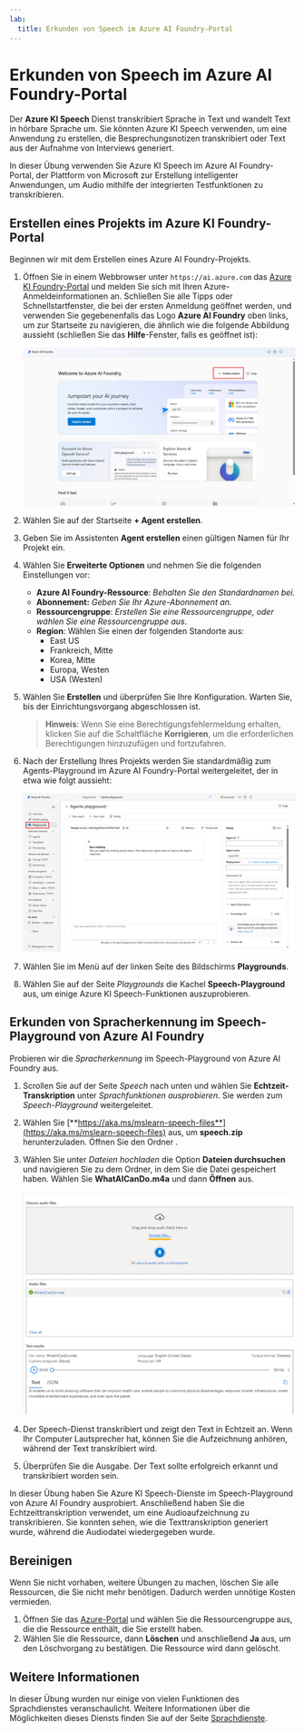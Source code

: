 ```yaml
---
lab:
  title: Erkunden von Speech im Azure AI Foundry-Portal
---
```


# Erkunden von Speech im Azure AI Foundry-Portal

Der **Azure KI Speech** Dienst transkribiert Sprache in Text und wandelt Text in hörbare Sprache um. Sie könnten Azure KI Speech verwenden, um eine Anwendung zu erstellen, die Besprechungsnotizen transkribiert oder Text aus der Aufnahme von Interviews generiert.

In dieser Übung verwenden Sie Azure KI Speech im Azure AI Foundry-Portal, der Plattform von Microsoft zur Erstellung intelligenter Anwendungen, um Audio mithilfe der integrierten Testfunktionen zu transkribieren. 

## Erstellen eines Projekts im Azure KI Foundry-Portal

Beginnen wir mit dem Erstellen eines Azure AI Foundry-Projekts.

1. Öffnen Sie in einem Webbrowser unter `https://ai.azure.com` das [Azure KI Foundry-Portal](https://ai.azure.com) und melden Sie sich mit Ihren Azure-Anmeldeinformationen an. Schließen Sie alle Tipps oder Schnellstartfenster, die bei der ersten Anmeldung geöffnet werden, und verwenden Sie gegebenenfalls das Logo **Azure AI Foundry** oben links, um zur Startseite zu navigieren, die ähnlich wie die folgende Abbildung aussieht (schließen Sie das **Hilfe**-Fenster, falls es geöffnet ist):

    ![Screenshot der Azure AI Foundry-Startseite mit ausgewählter Option „Agent erstellen“.](./media/azure-ai-foundry-home-page.png)

1. Wählen Sie auf der Startseite **+ Agent erstellen**.

1. Geben Sie im Assistenten **Agent erstellen** einen gültigen Namen für Ihr Projekt ein. 

1. Wählen Sie **Erweiterte Optionen** und nehmen Sie die folgenden Einstellungen vor:
    - **Azure AI Foundry-Ressource**: *Behalten Sie den Standardnamen bei.*
    - **Abonnement:** *Geben Sie Ihr Azure-Abonnement an.*
    - **Ressourcengruppe**: *Erstellen Sie eine Ressourcengruppe, oder wählen Sie eine Ressourcengruppe aus*.
    - **Region**: Wählen Sie einen der folgenden Standorte aus:
        * East US
        * Frankreich, Mitte
        * Korea, Mitte
        * Europa, Westen
        * USA (Westen)

1. Wählen Sie **Erstellen** und überprüfen Sie Ihre Konfiguration. Warten Sie, bis der Einrichtungsvorgang abgeschlossen ist.

    >**Hinweis**: Wenn Sie eine Berechtigungsfehlermeldung erhalten, klicken Sie auf die Schaltfläche **Korrigieren**, um die erforderlichen Berechtigungen hinzuzufügen und fortzufahren.

1. Nach der Erstellung Ihres Projekts werden Sie standardmäßig zum Agents-Playground im Azure AI Foundry-Portal weitergeleitet, der in etwa wie folgt aussieht:

    ![Screenshot eines Azure KI-Projekts im Azure AI Foundry-Portal.](./media/ai-foundry-project-2.png)
 
1. Wählen Sie im Menü auf der linken Seite des Bildschirms **Playgrounds**.

1. Wählen Sie auf der Seite *Playgrounds* die Kachel **Speech-Playground** aus, um einige Azure KI Speech-Funktionen auszuprobieren.

## Erkunden von Spracherkennung im Speech-Playground von Azure AI Foundry

Probieren wir die *Spracherkennung* im Speech-Playground von Azure AI Foundry aus. 

1. Scrollen Sie auf der Seite *Speech* nach unten und wählen Sie **Echtzeit-Transkription** unter *Sprachfunktionen ausprobieren*. Sie werden zum *Speech-Playground* weitergeleitet. 

1. Wählen Sie [**https://aka.ms/mslearn-speech-files**](https://aka.ms/mslearn-speech-files) aus, um **speech.zip** herunterzuladen. Öffnen Sie den Ordner . 

1. Wählen Sie unter *Dateien hochladen* die Option **Dateien durchsuchen** und navigieren Sie zu dem Ordner, in dem Sie die Datei gespeichert haben. Wählen Sie **WhatAICanDo.m4a** und dann **Öffnen** aus.

    ![Dateien durchsuchen](media/recognize-synthesize-speech/browse-files-speech.png)

1. Der Speech-Dienst transkribiert und zeigt den Text in Echtzeit an. Wenn Ihr Computer Lautsprecher hat, können Sie die Aufzeichnung anhören, während der Text transkribiert wird.

1. Überprüfen Sie die Ausgabe. Der Text sollte erfolgreich erkannt und transkribiert worden sein.

In dieser Übung haben Sie Azure KI Speech-Dienste im Speech-Playground von Azure AI Foundry ausprobiert. Anschließend haben Sie die Echtzeittranskription verwendet, um eine Audioaufzeichnung zu transkribieren. Sie konnten sehen, wie die Texttranskription generiert wurde, während die Audiodatei wiedergegeben wurde.

## Bereinigen

Wenn Sie nicht vorhaben, weitere Übungen zu machen, löschen Sie alle Ressourcen, die Sie nicht mehr benötigen. Dadurch werden unnötige Kosten vermieden.

1. Öffnen Sie das [Azure-Portal]( https://portal.azure.com) und wählen Sie die Ressourcengruppe aus, die die Ressource enthält, die Sie erstellt haben.
1. Wählen Sie die Ressource, dann **Löschen** und anschließend **Ja** aus, um den Löschvorgang zu bestätigen. Die Ressource wird dann gelöscht.

## Weitere Informationen

In dieser Übung wurden nur einige von vielen Funktionen des Sprachdienstes veranschaulicht. Weitere Informationen über die Möglichkeiten dieses Diensts finden Sie auf der Seite [Sprachdienste](https://azure.microsoft.com/services/cognitive-services/speech-services).
